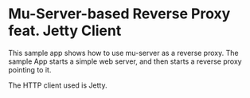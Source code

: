 Mu-Server-based Reverse Proxy feat. Jetty Client
================================================

This sample app shows how to use mu-server as a reverse proxy. The sample App starts a simple web server, and then
starts a reverse proxy pointing to it.

The HTTP client used is Jetty.
